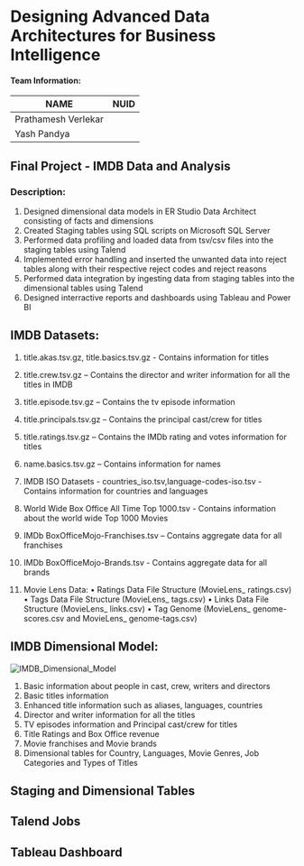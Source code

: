 # Designing Advanced Data Architectures for Business Intelligence

#### Team Information:

|      NAME            |     NUID      |
|--------------------- |---------------|
|  Prathamesh Verlekar |               |                 
|    Yash Pandya       |               |                 

## Final Project  - IMDB Data and Analysis

### Description:

1. Designed dimensional data models in ER Studio Data Architect consisting of facts and dimensions
2. Created Staging tables using SQL scripts on Microsoft SQL Server
3. Performed data profiling and loaded data from tsv/csv files into the staging tables using Talend
4. Implemented error handling and inserted the unwanted data into reject tables along with their respective reject codes and reject reasons
5. Performed data integration by ingesting data from staging tables into the dimensional tables using Talend
6. Designed interractive reports and dashboards using Tableau and Power BI 

## IMDB Datasets:

1. title.akas.tsv.gz, title.basics.tsv.gz - Contains information for titles

2. title.crew.tsv.gz – Contains the director and writer information for all the titles in IMDB

3. title.episode.tsv.gz – Contains the tv episode information

4. title.principals.tsv.gz – Contains the principal cast/crew for titles

5. title.ratings.tsv.gz – Contains the IMDb rating and votes information for titles

6. name.basics.tsv.gz – Contains information for names

7. IMDB ISO Datasets - countries_iso.tsv,language-codes-iso.tsv - Contains information for countries and languages

8. World Wide Box Office All Time Top 1000.tsv - Contains information about the world wide Top 1000 Movies

9. IMDb BoxOfficeMojo-Franchises.tsv – Contains aggregate data for all franchises

10. IMDb BoxOfficeMojo-Brands.tsv - Contains aggregate data for all brands

11. Movie Lens Data:
• Ratings Data File Structure (MovieLens_ ratings.csv)
• Tags Data File Structure (MovieLens_ tags.csv)
• Links Data File Structure (MovieLens_ links.csv)
• Tag Genome (MovieLens_ genome-scores.csv and MovieLens_ genome-tags.csv)

## IMDB Dimensional Model:

![IMDB_Dimensional_Model](https://user-images.githubusercontent.com/59594174/97101083-a7a9bf80-1670-11eb-9252-f33b2f55a2bd.PNG)

1. Basic information about people in cast, crew, writers and directors
2. Basic titles information
3. Enhanced title information such as aliases, languages, countries
4. Director and writer information for all the titles
5. TV episodes information and Principal cast/crew for titles
6. Title Ratings and Box Office revenue
7. Movie franchises and Movie brands
8. Dimensional tables for Country, Languages, Movie Genres, Job Categories and Types of Titles

## Staging and Dimensional Tables





## Talend Jobs




## Tableau Dashboard



